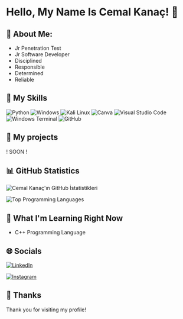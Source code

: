 <!-- Başlık -->
# Hello, My Name Is Cemal Kanaç! 👋

## 💫 About Me:
- Jr Penetration Test
- Jr Software Developer
- Disciplined
- Responsible
- Determined
- Reliable

## 🌟 My Skills
<img src="https://img.shields.io/badge/Python-3776AB?style=for-the-badge&logo=python&logoColor=white" alt="Python"> <img src="https://img.shields.io/badge/Windows-0078D6?style=for-the-badge&logo=windows&logoColor=white" alt="Windows"> <img src="https://img.shields.io/badge/Kali_Linux-557C94?style=for-the-badge&logo=kali-linux&logoColor=white" alt="Kali Linux"> <img src="https://img.shields.io/badge/Canva-00C4CC?style=for-the-badge&logo=canva&logoColor=white" alt="Canva"> <img src="https://img.shields.io/badge/Visual_Studio_Code-007ACC?style=for-the-badge&logo=visual-studio-code&logoColor=white" alt="Visual Studio Code"> <img src="https://img.shields.io/badge/Windows_Terminal-4D4D4D?style=for-the-badge&logo=windows-terminal&logoColor=white" alt="Windows Terminal"> <img src="https://img.shields.io/badge/GitHub-181717?style=for-the-badge&logo=github&logoColor=white" alt="GitHub">


## 🚀 My projects
! SOON !

## 📊 GitHub Statistics
 ![Cemal Kanaç'ın GitHub İstatistikleri](https://github-readme-stats.vercel.app/api?username=mr40spear&show_icons=true&theme=radical) 
 
 ![Top Programming Languages](https://github-readme-stats.vercel.app/api/top-langs/?username=mr40spear&layout=compact)

## 🌱 What I'm Learning Right Now
- C++ Programming Language

## 🌐 Socials
[![LinkedIn](https://img.shields.io/badge/LinkedIn-Connect-blue?style=flat&logo=linkedin)](https://www.linkedin.com/in/muhammed-cemal-kana%C3%A7-4703142a4/)

[![Instagram](https://img.shields.io/badge/Instagram-%23E4405F.svg?logo=Instagram&logoColor=white)](https://www.instagram.com/cemal.knc/)

## 🎉 Thanks
Thank you for visiting my profile!
